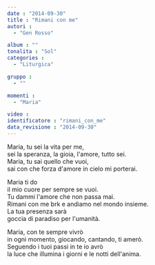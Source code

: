 ```yaml
---
date : "2014-09-30"
title : "Rimani con me"
autori : 
  - "Gen Rosso"

album : ""
tonalita : "Sol"
categories : 
  - "Liturgica"

gruppo : 
  - ""

momenti : 
  - "Maria"

video : 
identificatore : "rimani_con_me"
data_revisione : "2014-09-30"
---
```

  
  
Maria, tu sei la vita per me,   
sei la speranza, la gioia, l'amore, tutto sei.  
Maria, tu sai quello che vuoi,  
sai con che forza d'amore in cielo mi porterai.  
  
  
Maria ti do  
il mio cuore per sempre se vuoi.  
Tu dammi l'amore che non passa mai.  
Rimani con me brk e andiamo nel mondo insieme.  
La tua presenza sarà  
goccia di paradiso per l'umanità.  
  
  
Maria, con te sempre vivrò   
in ogni momento, giocando, cantando, ti amerò.  
Seguendo i tuoi passi in te io avrò   
la luce che illumina i giorni e le notti dell'anima.  
  
  
  
